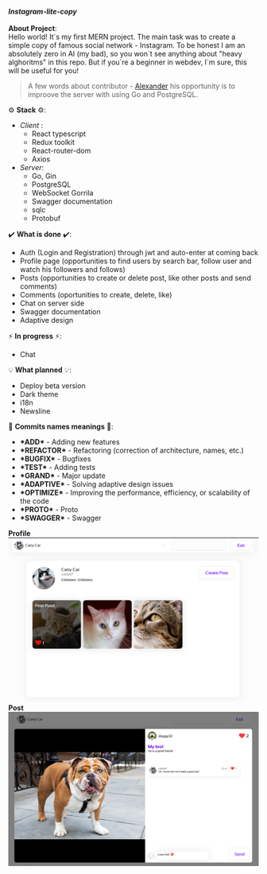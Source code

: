 ***Instagram-lite-copy***
</br>
</br>
**About Project**: </br>
Hello world! It\`s my first MERN project. The main task was to create a simple copy of famous social network - Instagram. To be honest I am an absolutely zero in AI (my bad), so  you won\`t see anything about "heavy alghoritms" in this repo. But if you\`re a beginner in webdev, I\`m sure, this will be useful for you!
  >A few words about contributor - [Alexander](https://github.com/energy-spectrum) his opportunity is to improove the server with using Go and PostgreSQL.
  
:gear: **Stack** :gear::     
  - *Client* :
    - React typescript
    - Redux toolkit
    - React-router-dom
    - Axios
  - *Server*:
    - Go, Gin
    - PostgreSQL
    - WebSocket Gorrila
    - Swagger documentation
    - sqlc
    - Protobuf
    
:heavy_check_mark: **What is done** :heavy_check_mark::
  - Auth (Login and Registration) through jwt and auto-enter at coming back
  - Profile page (opportunities to find users by search bar, follow user and watch his followers and follows)
  - Posts (opportunities to create or delete post, like other posts and send comments)
  - Comments (oportunities to create, delete, like)
  - Chat on server side
  - Swagger documentation
  - Adaptive design

:zap: **In progress** :zap:: 
  - Chat

:bulb: **What planned** :bulb::
  - Deploy beta version
  - Dark theme
  - i18n  
  - Newsline

:blue_book: **Commits names meanings** :blue_book::
  - **\*ADD\*** - Adding new features
  - **\*REFACTOR\*** - Refactoring (correction of architecture, names, etc.)
  - **\*BUGFIX\*** - Bugfixes
  - **\*TEST\*** - Adding tests
  - **\*GRAND\*** - Major update 
  - **\*ADAPTIVE\*** - Solving adaptive design issues 
  - **\*OPTIMIZE\*** - Improving the performance, efficiency, or scalability of the code
  - **\*PROTO\*** - Proto
  - **\*SWAGGER\*** - Swagger

**Profile**
![profile](./README_ASSETS/profile.png)
**Post**
![post](./README_ASSETS/post_.jpg)
